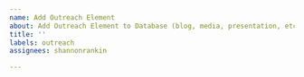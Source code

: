 ```yaml
---
name: Add Outreach Element
about: Add Outreach Element to Database (blog, media, presentation, etc)
title: ''
labels: outreach
assignees: shannonrankin

---
```



